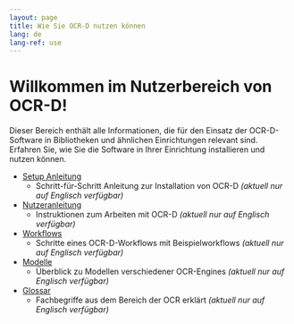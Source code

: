 ```yaml
---
layout: page
title: Wie Sie OCR-D nutzen können
lang: de
lang-ref: use
---
```


# Willkommen im Nutzerbereich von OCR-D!
Dieser Bereich enthält alle Informationen, die für den Einsatz der OCR-D-Software in Bibliotheken und ähnlichen Einrichtungen relevant sind. Erfahren Sie, wie Sie die Software in Ihrer Einrichtung installieren und nutzen können.

* [Setup Anleitung](/en/setup)
  * Schritt-für-Schritt Anleitung zur Installation von OCR-D *(aktuell nur auf Englisch verfügbar)*
* [Nutzeranleitung](/en/user_guide)
  * Instruktionen zum Arbeiten mit OCR-D *(aktuell nur auf Englisch verfügbar)*
* [Workflows](/en/workflows)
  * Schritte eines OCR-D-Workflows mit Beispielworkflows *(aktuell nur auf Englisch verfügbar)*
* [Modelle](/en/models)
  * Überblick zu Modellen verschiedener OCR-Engines *(aktuell nur auf Englisch verfügbar)*
* [Glossar](/de/spec/glossary)
  * Fachbegriffe aus dem Bereich der OCR erklärt *(aktuell nur auf Englisch verfügbar)*

